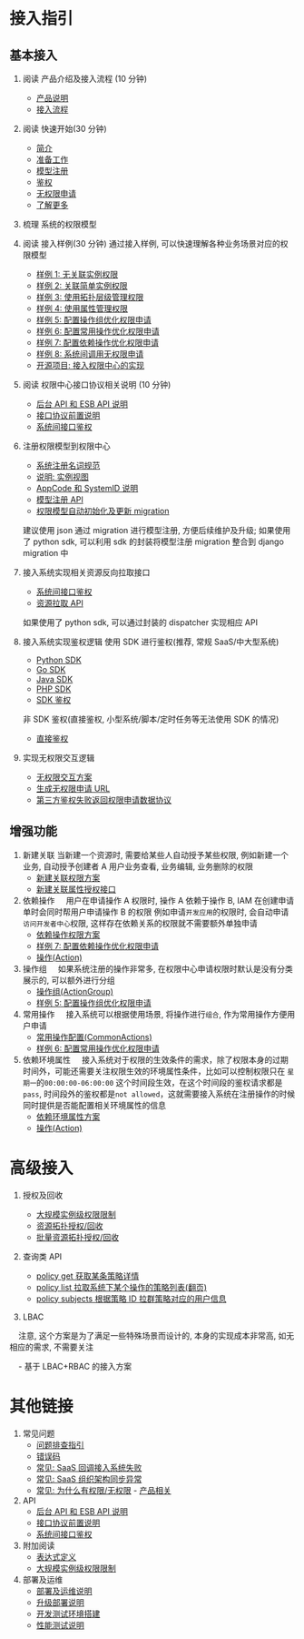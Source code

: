 # 接入指引

## 基本接入

1. 阅读 产品介绍及接入流程 (10 分钟)
    - [产品说明](../../权限中心/产品白皮书/产品简介/README.md)
    - [接入流程](GuideFlow.md)
2. 阅读 快速开始(30 分钟)
    - [简介](../QuickStart/01-Begin.md)
    - [准备工作](../QuickStart/02-Prepare.md)
    - [模型注册](../QuickStart/03-Model.md)
    - [鉴权](../QuickStart/04-Auth.md)
    - [无权限申请](../QuickStart/05-Application.md)
    - [了解更多](../QuickStart/06-More.md)
3. 梳理 系统的权限模型
4. 阅读 接入样例(30 分钟)
    通过接入样例, 可以快速理解各种业务场景对应的权限模型

    - [样例 1: 无关联实例权限](Examples/01-ActionWithoutResource.md)
    - [样例 2: 关联简单实例权限](Examples/02-ActionWithResource.md)
    - [样例 3: 使用拓扑层级管理权限](Examples/03-Topology.md)
    - [样例 4: 使用属性管理权限](Examples/04-Attribute.md)
    - [样例 5: 配置操作组优化权限申请](Examples/05-ActionGroup.md)
    - [样例 6: 配置常用操作优化权限申请](Examples/06-CommonActions.md)
    - [样例 7: 配置依赖操作优化权限申请](Examples/07-RelatedActions.md)
    - [样例 8: 系统间调用无权限申请](Examples/08-NoPermissionApply.md)
    - [开源项目: 接入权限中心的实现](Examples/10-OpenSource.md)
5. 阅读 权限中心接口协议相关说明 (10 分钟)
    - [后台 API 和 ESB API 说明](../Reference/API/01-Overview/01-BackendAPIvsESBAPI.md)
    - [接口协议前置说明](../Reference/API/01-Overview/02-APIBasicInfo.md)
    - [系统间接口鉴权](../Reference/API/01-Overview/03-APIAuth.md)
6. 注册权限模型到权限中心
    - [系统注册名词规范](../Reference/NamingRules.md)
    - [说明: 实例视图](../Explanation/01-instanceSelection.md)
    - [AppCode 和 SystemID 说明](../Explanation/05-AppcodeAndSystemID.md)
    - [模型注册 API](../Reference/API/02-Model/00-API.md)
    - [权限模型自动初始化及更新 migration](Solutions/Migration.md)

    建议使用 json 通过 migration 进行模型注册, 方便后续维护及升级; 如果使用了 python sdk, 可以利用 sdk 的封装将模型注册 migration 整合到 django migration 中
7. 接入系统实现相关资源反向拉取接口
    - [系统间接口鉴权](../Reference/API/01-Overview/03-APIAuth.md)
    - [资源拉取 API](../Reference/API/03-Callback/01-API.md)
    
    如果使用了 python sdk, 可以通过封装的 dispatcher 实现相应 API
8. 接入系统实现鉴权逻辑
    使用 SDK 进行鉴权(推荐, 常规 SaaS/中大型系统)
    - [Python SDK](../Reference/SDK/01-PythonSDK.md)
    - [Go SDK](../Reference/SDK/02-GoSDK.md)
    - [Java SDK](../Reference/SDK/03-JavaSDK.md)
    - [PHP SDK](../Reference/SDK/05-PHPSDK.md)
    - [SDK 鉴权](../Reference/API/04-Auth/01-SDK.md)
    
    非 SDK 鉴权(直接鉴权, 小型系统/脚本/定时任务等无法使用 SDK 的情况)
    - [直接鉴权](../Reference/API/04-Auth/02-DirectAPI.md)
9. 实现无权限交互逻辑

    - [无权限交互方案](Solutions/NoPermissionApply.md)
    - [生成无权限申请 URL](../Reference/API/05-Application/01-GenerateURL.md)
    - [第三方鉴权失败返回权限申请数据协议](../Reference/API/05-Application/02-NoPermissionData.md)

## 增强功能

1. 新建关联
    当新建一个资源时, 需要给某些人自动授予某些权限, 例如新建一个业务, 自动授予创建者 A 用户业务查看, 业务编辑, 业务删除的权限
    - [新建关联权限方案](Solutions/ResourceCreatorAction.md)
    - [新建关联属性授权接口](../Reference/API/07-ResourceCreatorAction/01-Attribute.md)
2. 依赖操作
    用户在申请操作 A 权限时, 操作 A 依赖于操作 B, IAM 在创建申请单时会同时帮用户申请操作 B 的权限 例如申请`开发应用`的权限时, 会自动申请`访问开发者中心`权限, 这样存在依赖关系的权限就不需要额外单独申请
    - [依赖操作权限方案](Solutions/RelatedActions.md)
    - [样例 7: 配置依赖操作优化权限申请](Examples/07-RelatedActions.md)
    - [操作(Action)](../Reference/API/02-Model/13-Action.md)
3. 操作组
    如果系统注册的操作非常多, 在权限中心申请权限时默认是没有分类展示的, 可以额外进行分组
    - [操作组(ActionGroup)](../Reference/API/02-Model/14-ActionGroup.md)
    - [样例 5: 配置操作组优化权限申请](Examples/05-ActionGroup.md)
4. 常用操作
    接入系统可以根据使用场景, 将操作进行`组合`, 作为常用操作方便用户申请
    - [常用操作配置(CommonActions)](../Reference/API/02-Model/17-CommonActions.md)
    - [样例 6: 配置常用操作优化权限申请](Examples/06-CommonActions.md)
5. 依赖环境属性
    接入系统对于权限的生效条件的需求，除了权限本身的过期时间外，可能还需要关注权限生效的环境属性条件，比如可以控制权限只在 `星期一`的`00:00:00-06:00:00` 这个时间段生效，在这个时间段的鉴权请求都是`pass`, 时间段外的鉴权都是`not allowed`，这就需要接入系统在注册操作的时候同时提供是否能配置相关环境属性的信息
    - [依赖环境属性方案](RelatedEnvironments.md)
    - [操作(Action)](../Reference/API/02-Model/13-Action.md)

# 高级接入

1. 授权及回收
    - [大规模实例级权限限制](../Explanation/06-LargeScaleInstances.md)
    - [资源拓扑授权/回收](../Reference/API/06-GrantRevoke/01-Topology.md)
    - [批量资源拓扑授权/回收](../Reference/API/06-GrantRevoke/02-BatchTopology.md)
2. 查询类 API
    - [policy get 获取某条策略详情](../Reference/API/08-Query/01-PolicyGet.md)
    - [policy list 拉取系统下某个操作的策略列表(翻页)](../Reference/API/08-Query/02-PolicyList.md)
    - [policy subjects 根据策略 ID 拉群策略对应的用户信息](../Reference/API/08-Query/03-PolicySubjects.md)

3. LBAC

    注意, 这个方案是为了满足一些特殊场景而设计的, 本身的实现成本非常高, 如无相应的需求, 不需要关注

    - 基于 LBAC+RBAC 的接入方案


# 其他链接
1. 常见问题
    - [问题排查指引](FAQ/Guide.md)
    - [错误码](FAQ/ErrorCode.md)
    - [常见: SaaS 回调接入系统失败](FAQ/Debug/SaaS-Callback.md)
    - [常见: SaaS 组织架构同步异常](FAQ/Debug/SaaS-DeptSync.md)
    - [常见: 为什么有权限/无权限](FAQ/Debug/PolicyAPIDebug.md)
    - [产品相关](../../权限中心/产品白皮书/常见问题/Diffv2v3.md)
2. API
    - [后台 API 和 ESB API 说明](../Reference/API/01-Overview/01-BackendAPIvsESBAPI.md)
    - [接口协议前置说明](../Reference/API/01-Overview/02-APIBasicInfo.md)
    - [系统间接口鉴权](../Reference/API/01-Overview/03-APIAuth.md)
3. 附加阅读
    - [表达式定义](../Reference/Expression/01-Schema.md)
    - [大规模实例级权限限制](../Explanation/06-LargeScaleInstances.md)
4. 部署及运维
    - [部署及运维说明](OPS/Deploy.md)
    - [升级部署说明](OPS/Upgrade.md)
    - [开发测试环境搭建](OPS/Develop.md)
    - [性能测试说明](../Reference/Benchmark.md)

